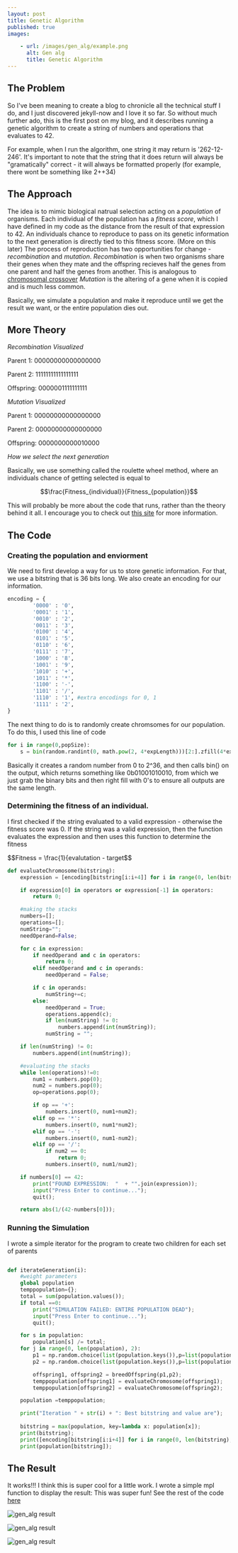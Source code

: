 ```yaml
---
layout: post
title: Genetic Algorithm
published: true
images:

    - url: /images/gen_alg/example.png
      alt: Gen alg
      title: Genetic Algorithm
---
```


## The Problem
So I've been meaning to create a blog to chronicle all the technical stuff I do, and I just discovered jekyll-now and I love it so far. So without much further ado, this is the first post on my blog, and it describes running a genetic algorithm to create a string of numbers and operations that evaluates to 42. 

For example, when I run the algorithm, one string it may return is '262-12-246'. It's important to note that the string that it does return will always be "gramatically" correct - it will always be formatted properly (for example, there wont be something like 2++34)

## The Approach

The idea is to mimic biological natrual selection acting on a _population_ of
organisms. Each individual of the population has a _fitness score_, which I
have defined in my code as the distance from the result of that expression to
42. An individuals chance to reproduce to pass on its genetic information to
    the next generation is directly tied to this fitness score. (More on this
later) The process of reproduction has two opportunities for change -
_recombination_ and _mutation_. _Recombination_ is when two organisms share
their genes when they mate and the offspring recieves half the genes from one
parent and half the genes from another. This is analogous to [chromosomal crossover](https://en.wikipedia.org/wiki/Chromosomal_crossover) _Mutation_ is the altering of a gene when it is copied and is much less common. 

Basically, we simulate a population and make it reproduce until we get the
result we want, or the entire population dies out.


## More Theory

_Recombination Visualized_

Parent 1: 00000000000000000

Parent 2: 11111111111111111

Offspring: 0000001111111111

_Mutation Visualized_

Parent 1: 00000000000000000

Parent 2: 00000000000000000

Offspring: 0000000000010000

_How we select the next generation_

Basically, we use something called the roulette wheel method, where an individuals chance of getting selected is equal to 

$$\frac{Fitness_{individual}}{Fitness_{population}}$$

This will probably be more about the code that runs, rather than the theory
behind it all. I encourage you to check out [this site](http://www.ai-junkie.com/ga/intro/gat2.html) for more information.

## The Code

### Creating the population and enviorment

We need to first develop a way for us to store genetic information. For that,
we use a bitstring that is 36 bits long. We also create an encoding for our information.

```python
encoding = {
        '0000' : '0',
        '0001' : '1',
        '0010' : '2',
        '0011' : '3',
        '0100' : '4',
        '0101' : '5',
        '0110' : '6',
        '0111' : '7',
        '1000' : '8',
        '1001' : '9',
        '1010' : '+',
        '1011' : '*',
        '1100' : '-',
        '1101' : '/',
        '1110' : '1', #extra encodings for 0, 1
        '1111' : '2',
}
```

The next thing to do is to randomly create chromsomes for our population. To do this, I used this line of code

```python
for i in range(0,popSize):
    s = bin(random.randint(0, math.pow(2, 4*expLength)))[2:].zfill(4*expLength);
```

Basically it creates a random number from 0 to 2^36, and then calls bin() on the output, which returns something like 0b01001010010, from which we just grab the binary bits and then right fill with 0's to ensure all outputs are the same length.

### Determining the fitness of an individual.

I first checked if the string evaluated to a valid expression - otherwise the fitness score was 0. 
If the string was a valid expression, then the function evaluates the expression and then uses this function to determine the fitness

$$Fitness = \frac{1}{evalutation - target$$

```python
def evaluateChromosome(bitstring):
    expression = [encoding[bitstring[i:i+4]] for i in range(0, len(bitstring), 4)];

    if expression[0] in operators or expression[-1] in operators:
        return 0;

    #making the stacks
    numbers=[];
    operations=[];
    numString="";
    needOperand=False;

    for c in expression:
        if needOperand and c in operators:
            return 0;
        elif needOperand and c in operands:
            needOperand = False;

        if c in operands:
            numString+=c;
        else:
            needOperand = True;
            operations.append(c);
            if len(numString) != 0:
                numbers.append(int(numString));
            numString = "";

    if len(numString) != 0:
        numbers.append(int(numString));

    #evaluating the stacks
    while len(operations)!=0:
        num1 = numbers.pop(0);
        num2 = numbers.pop(0);
        op=operations.pop(0);

        if op == '+':
            numbers.insert(0, num1+num2);
        elif op == '*':
            numbers.insert(0, num1*num2);
        elif op == '-':
            numbers.insert(0, num1-num2);
        elif op == '/':
            if num2 == 0:
                return 0;
            numbers.insert(0, num1/num2);

    if numbers[0] == 42:
        print("FOUND EXPRESSION:  "  + "".join(expression));
        input("Press Enter to continue...");
        quit();

    return abs(1/(42-numbers[0]));
```

### Running the Simulation
I wrote a simple iterator for the program to create two children for each set of parents

```python

def iterateGeneration(i):
    #weight parameters
    global population
    temppopulation={};
    total = sum(population.values());
    if total ==0:
        print("SIMULATION FAILED: ENTIRE POPULATION DEAD");
        input("Press Enter to continue...");
        quit();

    for s in population:
        population[s] /= total;
    for j in range(0, len(population), 2):
        p1 = np.random.choice(list(population.keys()),p=list(population.values()));
        p2 = np.random.choice(list(population.keys()),p=list(population.values()));

        offspring1, offspring2 = breedOffspring(p1,p2);
        temppopulation[offspring1] = evaluateChromosome(offspring1);
        temppopulation[offspring2] = evaluateChromosome(offspring2);

    population =temppopulation;

    print("Iteration " + str(i) + ": Best bitstring and value are");
    
    bitstring = max(population, key=lambda x: population[x]);
    print(bitstring);
    print([encoding[bitstring[i:i+4]] for i in range(0, len(bitstring), 4)]);
    print(population[bitstring]);
```

## The Result
It works!!! I think this is super cool for a little work. I wrote a simple mpl function to display the result:
This was super fun! See the rest of the code [here](https://github.com/jcaip/gen_alg)

![gen_alg result](/images/gen_alg/example1.png "Sample solution success")

![gen_alg result](/images/gen_alg/example.png "Sample solution failure")

![gen_alg result](/images/gen_alg/example2.png "Sample solution success")
